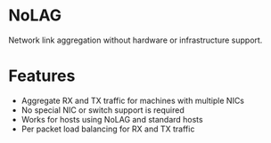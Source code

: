 # NoLAG
Network link aggregation without hardware or infrastructure support.

# Features
* Aggregate RX and TX traffic for machines with multiple NICs
* No special NIC or switch support is required
* Works for hosts using NoLAG and standard hosts
* Per packet load balancing for RX and TX traffic
